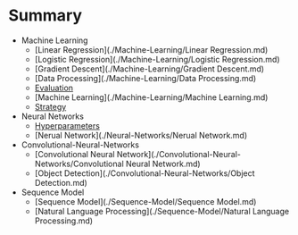 # Summary

- Machine Learning
  - [Linear Regression](./Machine-Learning/Linear Regression.md)
  - [Logistic Regression](./Machine-Learning/Logistic Regression.md)
  - [Gradient Descent](./Machine-Learning/Gradient Descent.md)
  - [Data Processing](./Machine-Learning/Data Processing.md)
  - [Evaluation](./Machine-Learning/Evaluation.md)
  - [Machine Learning](./Machine-Learning/Machine Learning.md)
  - [Strategy](./Machine-Learning/Strategy.md)
- Neural Networks
  - [Hyperparameters](./Neural-Networks/Hyperparameters.md)
  - [Nerual Network](./Neural-Networks/Nerual Network.md)
- Convolutional-Neural-Networks
  - [Convolutional Neural Network](./Convolutional-Neural-Networks/Convolutional Neural Network.md)
  - [Object Detection](./Convolutional-Neural-Networks/Object Detection.md)
- Sequence Model
  - [Sequence Model](./Sequence-Model/Sequence Model.md)
  - [Natural Language Processing](./Sequence-Model/Natural Language Processing.md)